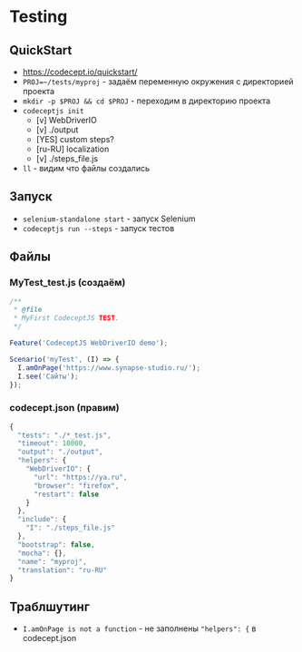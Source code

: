 # Testing
## QuickStart
* https://codecept.io/quickstart/
* `PROJ=~/tests/myproj` - задаём переменную окружения с директорией проекта
* `mkdir -p $PROJ && cd $PROJ` - переходим в директорию проекта
* `codeceptjs init` 
  * [v] WebDriverIO 
  * [v] ./output
  * [YES] custom steps?
  * [ru-RU] localization
  * [v] ./steps_file.js
* `ll` - видим что файлы создались

## Запуск
* `selenium-standalone start` - запуск Selenium
* `codeceptjs run --steps` - запуск тестов

## Файлы
### MyTest_test.js (создаём)
```js
/**
 * @file
 * MyFirst CodeceptJS TEST.
 */

Feature('CodeceptJS WebDriverIO demo');

Scenario('myTest', (I) => {
  I.amOnPage('https://www.synapse-studio.ru/');
  I.see('Сайты');
});
```
### codecept.json (правим)
```js
{
  "tests": "./*_test.js",
  "timeout": 10000,
  "output": "./output",
  "helpers": {
    "WebDriverIO": {
      "url": "https://ya.ru",
      "browser": "firefox",
      "restart": false
    }
  },
  "include": {
    "I": "./steps_file.js"
  },
  "bootstrap": false,
  "mocha": {},
  "name": "myproj",
  "translation": "ru-RU"
}
```
## Траблшутинг
* `I.amOnPage is not a function` - не заполнены `"helpers": {` в codecept.json
